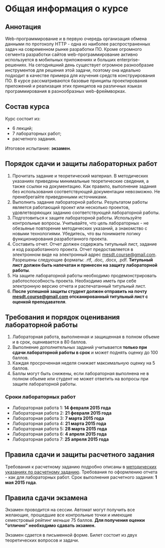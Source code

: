 # Общая информация о курсе
## Аннотация
Web-программирование и в первую очередь организация обмена данными по протоколу HTTP - одна из наиболее распространенных задач на современном рынке разработки ПО. Кроме огромного сегмента разработки сайтов web-программирование активно используется в мобильных приложениях и больших enterprise-решениях. На сегодняшний день существует огромное разнообразие инструментов для решения этой задачи, поэтому она идеально подходит в качестве примера для изучения средств конструирования ПО. В курсе рассматриваются базовые принципы проектирования приложений и реализация этих принципов на различных языках программирования в разнообразных web-фреймворках.

## Состав курса
Курс состоит из:
- 6 лекций;
- 7 лабораторных работ;
- расчетного задания.

Итоговое испытание: **экзамен**.

## Порядок сдачи и защиты лабораторных работ
1. Прочитать задание и теоретический материал. В методических указаниях приведены минимальные теоретические сведения, а также ссылки на документацию. Как правило, выполнение задания без использования соответствующей документации невозможно. Не пренебрегайте приведенными источниками.
1. Выполнить задание лабораторной работы. Результатом работы является работающий проект или несколько проектов, удовлетворяющих заданию соответствующей лабораторной работы.
1. Подготовиться к защите лабораторной работы. Используйте контрольные вопросы. Учитывайте, что цель лабораторных - не обезьянье повторение методических указаний, а знакомство с новыми технологиями. Убедитесь, что вы понимаете логику функционирования разработанного проекта. 
1. Составить отчет. Отчет должен содержать титульный лист, задание и код разработанного проекта. Отчет предоставляется в электронном виде на электронный адрес mesdt.course@gmail.com. Разрешены следующие форматы: .rtf, .doc, .docx, .pdf. **Титульный лист должен быть напечатан и принесен на защиту лабораторной работы**.
1. На защите лабораторной работы необходимо продемонстрировать работоспособность проекта. Необходимо иметь при себе электронную версию отчета и распечатанный титульный лист. 
1. **После успешной защиты студент должен отправить на почту mesdt.course@gmail.com отсканированный титульный лист с оценкой преподавателя**.  

## Требования и порядок оценивания лабораторной работы
1. Лабораторная работа, выполненная и защищенная в полном объеме и в срок, оценивается в 80 баллов.
1. Выполнение дополнительных заданий учитывается **только при сдачи лабораторной работы в срок** и может поднять оценку до 100 баллов.
1. Каждая просроченная неделя снижает максимальную оценку на 5 баллов.
1. Баллы могут быть снижены, если лабораторная выполнена не в полном объеме или студент не может ответить на вопросы при защите лабораторной работы.

### Сроки лабораторных работ
- Лабораторная работа 1: **14 февраля 2015 года**
- Лабораторная работа 2: **21 февраля 2015 года**
- Лабораторная работа 3: **7 марта 2015 года**
- Лабораторная работа 4: **21 марта 2015 года**
- Лабораторная работа 5: **28 марта 2015 года**
- Лабораторная работа 6: **4 апреля 2015 года**
- Лабораторная работа 7: **25 апреля 2015 года**

## Правила сдачи и защиты расчетного задания
Требования к расчетному заданию подробно описаны в  [методических указаниях по расчетному заданию](Project).
Требования по оформлению отчета - как для лабораторных работ.
Срок выполнения расчетного задания: **1 мая 2015 года**.

## Правила сдачи экзамена
Экзамен проводится на сессии.
Автомат могут получить все желающие, прошедшие все контрольные точки и имеющие семестровый рейтинг _меньше_ 75 баллов. **Для получения оценки "отлично" необходимо сдавать экзамен.**

Экзамен сдается в письменной форме. Билет состоит из двух теоретических вопросов и задачи.
